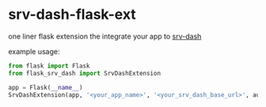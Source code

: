 # srv-dash-flask-ext
one liner flask extension the integrate your app to [srv-dash](https://github.com/bariyu/srv-dash)

example usage:
```python
from flask import Flask
from flask_srv_dash import SrvDashExtension

app = Flask(__name__)
SrvDashExtension(app, '<your_app_name>', '<your_srv_dash_base_url>', auth_enabled=False, auth_key='<your_auth_key')

```
